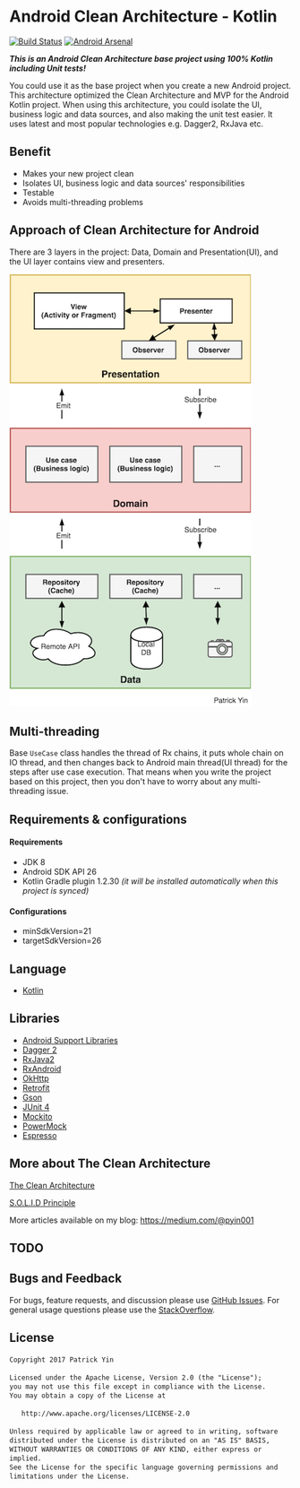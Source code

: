 # Android Clean Architecture - Kotlin

[![Build Status](https://travis-ci.org/patrickyin/clean-architecture-android-kotlin.svg?branch=master)](https://travis-ci.org/patrickyin/clean-architecture-android-kotlin) [![Android Arsenal](https://img.shields.io/badge/Android%20Arsenal-clean--architecture--android--kotlin-green.svg?style=flat )]( https://android-arsenal.com/details/1/6851)

***This is an Android Clean Architecture base project using 100% Kotlin including Unit tests!***

You could use it as the base project when you create a new Android project. This architecture optimized the Clean Architecture and MVP for the Android Kotlin project. When using this architecture, you could isolate the UI, business logic and data sources, and also making the unit test easier. It uses latest and most popular technologies e.g. Dagger2, RxJava etc.

## Benefit

* Makes your new project clean
* Isolates UI, business logic and data sources' responsibilities
* Testable
* Avoids multi-threading problems

## Approach of Clean Architecture for Android
There are 3 layers in the project: Data, Domain and Presentation(UI), and the UI layer contains view and presenters.

![Approach of Clean Architecture for Android - Patrick Yin](./clean_architecture_pyin.png)

## Multi-threading
Base `UseCase` class handles the thread of Rx chains, it puts  whole chain on IO thread, and then changes back to Android main thread(UI thread) for the steps after use case execution. That means when you write the project based on this project, then you don't have to worry about any multi-threading issue.

## Requirements &amp; configurations
#### Requirements
- JDK 8
- Android SDK API 26
- Kotlin Gradle plugin 1.2.30 *(it will be installed automatically when this project is synced)*

#### Configurations
- minSdkVersion=21
- targetSdkVersion=26

## Language
*   [Kotlin](https://kotlinlang.org/)

## Libraries
*   [Android Support Libraries](https://developer.android.com/topic/libraries/support-library/index.html)
*   [Dagger 2](https://google.github.io/dagger/)
*   [RxJava2](https://github.com/ReactiveX/RxJava/wiki/What's-different-in-2.0)
*   [RxAndroid](https://github.com/ReactiveX/RxAndroid)
*   [OkHttp](http://square.github.io/okhttp/)
*   [Retrofit](http://square.github.io/retrofit/)
*   [Gson](https://github.com/google/gson)
*   [JUnit 4](https://junit.org/junit4/)
*   [Mockito](http://site.mockito.org/)
*   [PowerMock](https://github.com/powermock/powermock/)
*   [Espresso](https://developer.android.com/training/testing/espresso/index.html)

## More about The Clean Architecture

[The Clean Architecture](https://8thlight.com/blog/uncle-bob/2012/08/13/the-clean-architecture.html)

[S.O.L.I.D Principle](https://en.wikipedia.org/wiki/SOLID_(object-oriented_design))


More articles available on my blog: <https://medium.com/@pyin001>

## TODO


## Bugs and Feedback

For bugs, feature requests, and discussion please use  [GitHub Issues](https://github.com/patrickyin/clean-architecture-android-kotlin/issues). For general usage questions please use the  [StackOverflow](https://stackoverflow.com/questions/tagged/clean-architecture%20&%20android%20&%20kotlin).

## License

```
Copyright 2017 Patrick Yin

Licensed under the Apache License, Version 2.0 (the "License");
you may not use this file except in compliance with the License.
You may obtain a copy of the License at

   http://www.apache.org/licenses/LICENSE-2.0

Unless required by applicable law or agreed to in writing, software
distributed under the License is distributed on an "AS IS" BASIS,
WITHOUT WARRANTIES OR CONDITIONS OF ANY KIND, either express or implied.
See the License for the specific language governing permissions and
limitations under the License.
```
